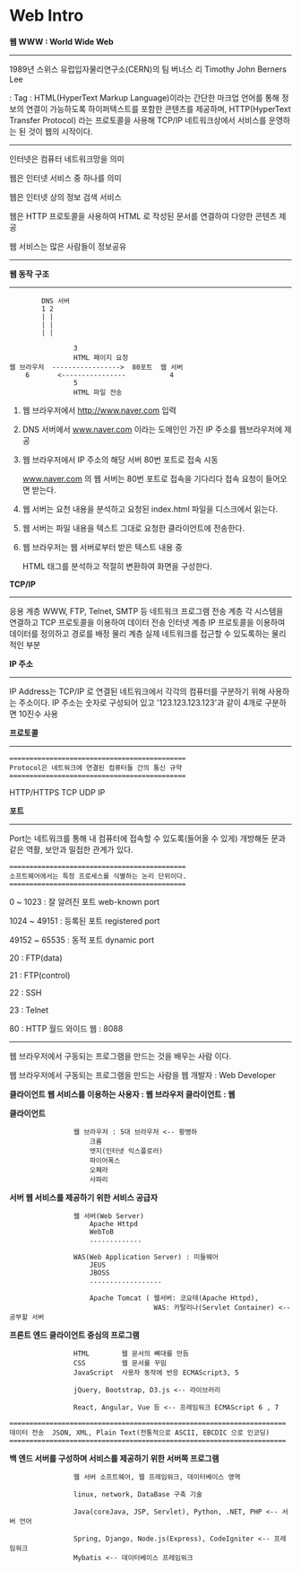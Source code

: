 # Web Intro

**웹 WWW : World Wide Web**

------------

1989년 스위스 유럽입자물리연구소(CERN)의 
팀 버너스 리 Timothy John Berners Lee
<P></P> : Tag : 
HTML(HyperText Markup Language)이라는 간단한 마크업 언어를 통해 
정보의 연결이 가능하도록 하이퍼텍스트를 포함한 콘텐츠를 제공하며,
HTTP(HyperText Transfer Protocol) 라는 프로토콜을 사용해
TCP/IP 네트워크상에서 서비스를 운영하는 된 것이 웹의 시작이다.

----------

인터넷은 컴퓨터 네트워크망을 의미

웹은 인터넷 서비스 중 하나를 의미

웹은 인터넷 상의 정보 검색 서비스

웹은 HTTP 프로토콜을 사용하여 
HTML 로 작성된 문서를 연결하여 다양한 콘텐츠 제공

웹 서비스는 많은 사람들이 정보공유

------------

**웹 동작 구조**

------------------

```
		DNS 서버
		1 2
		| |
		| |
		| |

				3
				HTML 페이지 요청 
웹 브라우저	----------------->  80포트  웹 서버 
	6		<----------------		    4
				5
				HTML 파일 전송

```

1.	웹 브라우저에서 http://www.naver.com 입력
2.	DNS 서버에서 www.naver.com 이라는 도메인인 가진 IP 주소를 웹브라우저에 제공
3.	웹 브라우저에서 IP 주소의 해당 서버 80번 포트로 접속 시동

	www.naver.com 의 웹 서버는 80번 포트로 접속을 기다리다 
	접속 요청이 들어오면 받는다.

4.	웹 서버는 요천 내용을 분석하고 요청된 index.html 파일을 디스크에서 읽는다.
5.	웹 서버는 파일 내용을 텍스트 그대로 요청한 클라이언트에 전송한다.
6.	웹 브라우저는 웹 서버로부터 받은 텍스트 내용 중 

	HTML 태그를 분석하고 적절히 변환하여 화면을 구성한다.


**TCP/IP**

-------------

응용	계층		WWW, FTP, Telnet, SMTP 등 네트워크 프로그램
전송 계층		각 시스템을 연결하고 TCP 프로토콜을 이용하여 데이터 전송
인터넷 계층	IP 프로토콜을 이용하여 데이터를 정의하고 경로를 배정
물리 계층		실제 네트워크를 접근할 수 있도록하는 물리적인 부분

**IP 주소** 

------------

IP Address는 TCP/IP 로 연결된 네트워크에서 
각각의 컴퓨터를 구분하기 위해 사용하는 주소이다.
IP 주소는 숫자로 구성되어 있고
'123.123.123.123'과 같이 4개로 구분하면 10진수 사용

**프로토콜**

------------

```
============================================
Protocol은 네트워크에 연결된 컴퓨터들 간의 통신 규약
============================================
```

HTTP/HTTPS
TCP 
UDP 
IP 


**포트**

--------------------

Port는 네트워크를 통해 내 컴퓨터에 접속할 수 
있도록(들어올 수 있게) 개방해둔 문과 같은 역활,
보안과 밀접한 관계가 있다. 

```
============================================
소프트웨어에서는 특정 프로세스를 식별하는 논리 단위이다.
============================================
```

0 ~ 1023 : 잘 알려진 포트		web-known port

1024 ~ 49151 : 등록된 포트		registered port

49152 ~ 65535 : 동적 포트		dynamic port

20 : FTP(data) 

21 : FTP(control)

22 : SSH 

23 : Telnet

80 : HTTP 월드 와이드 웹 : 8088


--------------------------------------


웹 브라우저에서 구동되는 프로그램을 만드는 것을 배우는 사람 이다. 

웹 브라우저에서 구동되는 프로그램을 만드는 사람을 웹 개발자 : Web Developer 

**클라이언트		웹 서비스를 이용하는 사용자 : 웹 브라우저 클라이언트 : 웹**

**클라이언트** 

```
				웹 브라우저 : 5대 브라우저 <-- 황병하 
					크롬
					엣지(인터넷 익스플로러)
					파이어폭스
					오페라
					사파리
```

**서버			웹 서비스를 제공하기 위한 서비스 공급자** 

```      	
				웹 서버(Web Server)
					Apache Httpd 
					WebToB
					.............

				WAS(Web Application Server) : 미들웨어 
					JEUS
					JBOSS
					..................
					
					Apache Tomcat ( 웹서버: 코요테(Apache Httpd), 
									WAS: 카탈리나(Servlet Container) <-- 공부할 서버 
```


**프론트 엔드	클라이언트 중심의 프로그램**

```  			
				HTML		웹 문서의 뼈대를 만듬
				CSS			웹 문서를 꾸밈	
				JavaScript	사용자 동작에 반응 ECMAScript3, 5
				
				jQuery, Bootstrap, D3.js <-- 라이브러리 

				React, Angular, Vue 등 <-- 프레임워크 ECMAScript 6 , 7 
```

```
=====================================================================
데이터 전송	JSON, XML, Plain Text(전통적으로 ASCII, EBCDIC 으로 인코딩)
=====================================================================
```

**백 엔드		서버를 구성하며 서비스를 제공하기 위한 서버쪽 프로그램**

```
				웹 서버 소프트웨어, 웹 프레임워크, 데이터베이스 영역
				
				linux, network, DataBase 구축 기술

				Java(coreJava, JSP, Servlet), Python, .NET, PHP <-- 서버 언어

				Spring, Django, Node.js(Express), CodeIgniter <-- 프레임워크
				Mybatis <-- 데이터베이스 프레임워크 
```        

